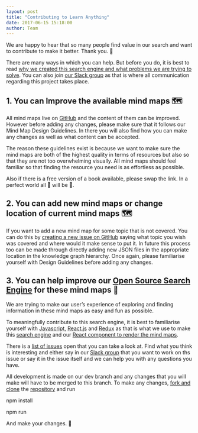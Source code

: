 ```yaml
---
layout: post
title: "Contributing to Learn Anything"
date: 2017-06-15 15:18:00
author: Team
---
```


We are happy to hear that so many people find value in our search and want to contribute to make it better. Thank you. 💙

There are many ways in which you can help. But before you do, it is best to read [why we created this search engine and what problems we are trying to solve](https://learn-anything.github.io/future/2017/05/27/future-of-learning.html). You can also join [our Slack group](https://knowledge-map.slack.com/shared_invite/MTgxNTYzMjIzNjM5LTE0OTQzMzA4MDAtYzY1YWY0ZDc0NQ) as that is where all communication regarding this project takes place.

## 1. You can Improve the available mind maps 🗺

All mind maps live on [GitHub](https://github.com/nikitavoloboev/learn-anything) and the content of them can be improved. However before adding any changes, please make sure that it follows our Mind Map Design Guidelines. In there you will also find how you can make any changes as well as what content can be accepted.

The reason these guidelines exist is because we want to make sure the mind maps are both of the highest quality in terms of resources but also so that they are not too overwhelming visually. All mind maps should feel familiar so that finding the resource you need is as effortless as possible.

Also if there is a free version of a book available, please swap the link. In a perfect world all 📕 will be 📖.

## 2. You can add new mind maps or change location of current mind maps 🗺

If you want to add a new mind map for some topic that is not covered. You can do this by [creating a new issue on GitHub](https://github.com/nikitavoloboev/learn-anything/issues/new) saying what topic you wish was covered and where would it make sense to put it. In future this process too can be made through directly adding new JSON files in the appropriate location in the knowledge graph hierarchy. Once again, please familiarise yourself with Design Guidelines before adding any changes.

## 3. You can help improve our [Open Source Search Engine](https://github.com/learn-anything/search-engine) for these mind maps 🔎

We are trying to make our user’s experience of exploring and finding information in these mind maps as easy and fun as possible.

To meaningfully contribute to this search engine, it is best to familiarise yourself with [Javascript](https://learn-anything.xyz/programming/programming_languages/javascript), [React.js](https://learn-anything.xyz/web_development/javascript_libraries/react) and [Redux](https://learn-anything.xyz/web_development/javascript_libraries/redux) as that is what we use to make this [search engine](https://github.com/learn-anything/search-engine) and our [React component to render the mind maps](https://github.com/learn-anything/react-mindmap).

There is a [list of issues](https://github.com/learn-anything/search-engine/issues) open that you can take a look at. Find what you think is interesting and either say in our [Slack group](https://knowledge-map.slack.com/shared_invite/MTgxNTYzMjIzNjM5LTE0OTQzMzA4MDAtYzY1YWY0ZDc0NQ) that you want to work on ths issue or say it in the issue itself and we can help you with any questions you have.

All development is made on our dev branch and any changes that you will make will have to be merged to this branch. To make any changes, [fork and clone](https://help.github.com/articles/fork-a-repo/) the [repository](https://github.com/learn-anything/search-engine) and run

npm install

npm run

And make your changes. 🎊





